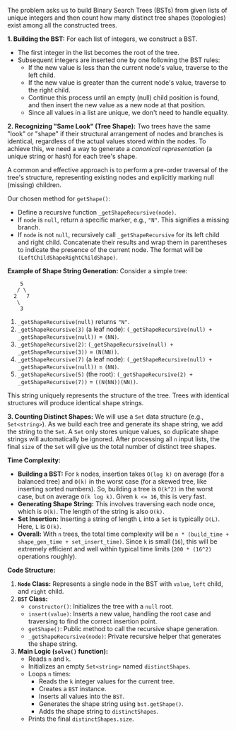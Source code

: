 The problem asks us to build Binary Search Trees (BSTs) from given lists of unique integers and then count how many distinct tree shapes (topologies) exist among all the constructed trees.

**1. Building the BST:**
For each list of integers, we construct a BST.
*   The first integer in the list becomes the root of the tree.
*   Subsequent integers are inserted one by one following the BST rules:
    *   If the new value is less than the current node's value, traverse to the left child.
    *   If the new value is greater than the current node's value, traverse to the right child.
    *   Continue this process until an empty (null) child position is found, and then insert the new value as a new node at that position.
    *   Since all values in a list are unique, we don't need to handle equality.

**2. Recognizing "Same Look" (Tree Shape):**
Two trees have the same "look" or "shape" if their structural arrangement of nodes and branches is identical, regardless of the actual values stored within the nodes. To achieve this, we need a way to generate a *canonical representation* (a unique string or hash) for each tree's shape.

A common and effective approach is to perform a pre-order traversal of the tree's structure, representing existing nodes and explicitly marking null (missing) children.

Our chosen method for `getShape()`:
*   Define a recursive function `_getShapeRecursive(node)`.
*   If `node` is `null`, return a specific marker, e.g., `"N"`. This signifies a missing branch.
*   If `node` is not `null`, recursively call `_getShapeRecursive` for its left child and right child. Concatenate their results and wrap them in parentheses to indicate the presence of the current node. The format will be `(LeftChildShapeRightChildShape)`.

**Example of Shape String Generation:**
Consider a simple tree:
```
    5
   / \
  2   7
   \
    3
```
1.  `_getShapeRecursive(null)` returns `"N"`.
2.  `_getShapeRecursive(3)` (a leaf node): `(_getShapeRecursive(null) + _getShapeRecursive(null))` = `(NN)`.
3.  `_getShapeRecursive(2)`: `(_getShapeRecursive(null) + _getShapeRecursive(3))` = `(N(NN))`.
4.  `_getShapeRecursive(7)` (a leaf node): `(_getShapeRecursive(null) + _getShapeRecursive(null))` = `(NN)`.
5.  `_getShapeRecursive(5)` (the root): `(_getShapeRecursive(2) + _getShapeRecursive(7))` = `((N(NN))(NN))`.

This string uniquely represents the structure of the tree. Trees with identical structures will produce identical shape strings.

**3. Counting Distinct Shapes:**
We will use a `Set` data structure (e.g., `Set<string>`). As we build each tree and generate its shape string, we add the string to the `Set`. A `Set` only stores unique values, so duplicate shape strings will automatically be ignored. After processing all `n` input lists, the final `size` of the `Set` will give us the total number of distinct tree shapes.

**Time Complexity:**
*   **Building a BST:** For `k` nodes, insertion takes `O(log k)` on average (for a balanced tree) and `O(k)` in the worst case (for a skewed tree, like inserting sorted numbers). So, building a tree is `O(k^2)` in the worst case, but on average `O(k log k)`. Given `k <= 16`, this is very fast.
*   **Generating Shape String:** This involves traversing each node once, which is `O(k)`. The length of the string is also `O(k)`.
*   **Set Insertion:** Inserting a string of length `L` into a `Set` is typically `O(L)`. Here, `L` is `O(k)`.
*   **Overall:** With `n` trees, the total time complexity will be `n * (build_time + shape_gen_time + set_insert_time)`. Since `k` is small (`16`), this will be extremely efficient and well within typical time limits (`200 * (16^2)` operations roughly).

**Code Structure:**

1.  **`Node` Class:** Represents a single node in the BST with `value`, `left` child, and `right` child.
2.  **`BST` Class:**
    *   `constructor()`: Initializes the tree with a `null` root.
    *   `insert(value)`: Inserts a new value, handling the root case and traversing to find the correct insertion point.
    *   `getShape()`: Public method to call the recursive shape generation.
    *   `_getShapeRecursive(node)`: Private recursive helper that generates the shape string.
3.  **Main Logic (`solve()` function):**
    *   Reads `n` and `k`.
    *   Initializes an empty `Set<string>` named `distinctShapes`.
    *   Loops `n` times:
        *   Reads the `k` integer values for the current tree.
        *   Creates a `BST` instance.
        *   Inserts all values into the `BST`.
        *   Generates the shape string using `bst.getShape()`.
        *   Adds the shape string to `distinctShapes`.
    *   Prints the final `distinctShapes.size`.